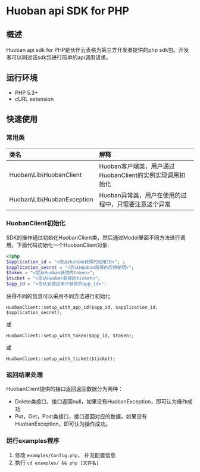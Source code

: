 # Huoban api SDK for PHP

## 概述

Huoban api sdk for PHP是伙伴云表格为第三方开发者提供的php sdk包。开发者可以同过该sdk包进行简单的api调用请求。


## 运行环境
- PHP 5.3+
- cURL extension

## 快速使用

### 常用类

| 类名 | 解释 |
|:------------------|:------------------------------------|
|Huoban\Lib\HuobanClient | Huoban客户端类，用户通过HuobanClient的实例实现调用初始化 |
|Huoban\Lib\HuobanException | Huoban异常类，用户在使用的过程中，只需要注意这个异常|

### HuobanClient初始化

SDK的操作通过初始化HuobanClient类，然后通过Model里面不同方法进行调用，下面代码初始化一个HuobanClient对象:

```php
<?php
$application_id = "<您从Huoban获得的应用ID>"; ;
$application_secret = "<您从Huoban获得的应用秘钥>";
$token = "<您从Huoban获得的token>";
$ticket = "<您从Huoban获得的ticket>";
$app_id = "<您从安装应用中获得的app_id>";
```
获得不同的信息可以采用不同方法进行初始化
```
HuobanClient::setup_with_app_id($app_id, $application_id, $application_secret);
```
或
```
HuobanClient::setup_with_token($app_id, $token);
```
或
```
HuobanClient::setup_with_ticket($ticket);
```

### 返回结果处理

HuobanClient提供的接口返回返回数据分为两种：

* Delete类接口，接口返回null，如果没有HuobanException，即可认为操作成功
* Put，Get，Post类接口，接口返回对应的数据，如果没有HuobanException，即可认为操作成功。

### 运行examples程序

1. 修改 `examples/Config.php`， 补充配置信息
2. 执行 `cd examples/ && php [文件名]`
